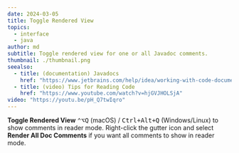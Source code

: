 ```yaml
---
date: 2024-03-05
title: Toggle Rendered View
topics:
  - interface
  - java
author: md
subtitle: Toggle rendered view for one or all Javadoc comments.
thumbnail: ./thumbnail.png
seealso:
  - title: (documentation) Javadocs
    href: "https://www.jetbrains.com/help/idea/working-with-code-documentation.html"
  - title: (video) Tips for Reading Code
    href: "https://www.youtube.com/watch?v=hjGVJHOLSjA"
video: "https://youtu.be/pH_Q7twIqro"
---
```


**Toggle Rendered View** <kbd>⌃⌥Q</kbd> (macOS) / <kbd>Ctrl+Alt+Q</kbd> (Windows/Linux) to show comments in reader mode. Right-click the gutter icon and select **Render All Doc Comments** if you want all comments to show in reader mode.
